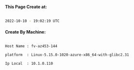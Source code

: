 
   
#### This Page Create at:

```bash

2022-10-10 - 19:02:19 UTC

```

#### Create By Machine:

```bash

Host Name : fv-az453-144

platform  : Linux-5.15.0-1020-azure-x86_64-with-glibc2.31

Ip Local  : 10.1.0.110

```

